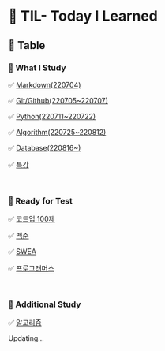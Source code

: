 # 📝 TIL- Today I Learned

## 📖 Table

### 📁 What I Study

✅ [Markdown(220704)](./Markdown/%EB%A7%88%ED%81%AC%EB%8B%A4%EC%9A%B4_%EB%AC%B8%EB%B2%95%EC%A0%95%EB%A6%AC.md)

✅ [Git/Github(220705~220707)](./Git%26Github/README.md)

✅ [Python(220711~220722)](./Python/README.md)

✅ [Algorithm(220725~220812)](./Algorithm/README.md)

✅ [Database(220816~)](./Database/README.md)

✅ [특강](./%ED%8A%B9%EA%B0%95/README.md)

<br>

### 📁 Ready for Test

✅ [코드업 100제](./codeup/python%20100%EC%A0%9C/)

✅ [백준](./%EB%B0%B1%EC%A4%80/)

✅ [SWEA](./SWEA/)

✅ [프로그래머스](./%ED%94%84%EB%A1%9C%EA%B7%B8%EB%9E%98%EB%A8%B8%EC%8A%A4/)

<br>

### 📁 Additional Study

✅ [알고리즘](./Additional/algorithm.md)

Updating...
